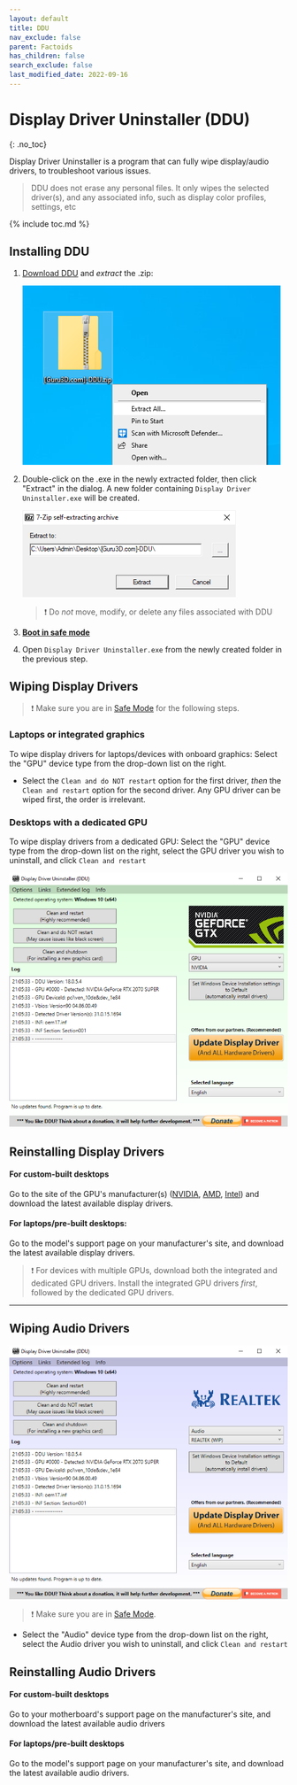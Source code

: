 ```yaml
---
layout: default
title: DDU
nav_exclude: false
parent: Factoids
has_children: false
search_exclude: false
last_modified_date: 2022-09-16
---
```

# Display Driver Uninstaller (DDU)
{: .no_toc}

Display Driver Uninstaller is a program that can fully wipe display/audio drivers, to troubleshoot various issues.

> DDU does not erase any personal files. It only wipes the selected driver(s), and any associated info, such as display color profiles, settings, etc

{% include toc.md %}

## Installing DDU

1. [Download DDU](https://www.guru3d.com/files-get/display-driver-uninstaller-download,19.html) and _extract_ the .zip:

	![dduzip.png](/assets/factoids/dduzip.png)

2. Double-click on the .exe in the newly extracted folder, then click "Extract" in the dialog.
A new folder containing `Display Driver Uninstaller.exe` will be created.

	![dduextract.png](/assets/factoids/dduextract.png)

	> ❗ Do _not_ move, modify, or delete any files associated with DDU

3. [**Boot in safe mode**](https://support.microsoft.com/en-us/help/12376/windows-10-start-your-pc-in-safe-mode) 

4. Open `Display Driver Uninstaller.exe` from the newly created folder in the previous step.

## Wiping Display Drivers

> ❗ Make sure you are in [Safe Mode](https://support.microsoft.com/en-us/help/12376/windows-10-start-your-pc-in-safe-mode) for the following steps.

### Laptops or integrated graphics
To wipe display drivers for laptops/devices with onboard graphics: Select the "GPU" device type from the drop-down list on the right. 

* Select the `Clean and do NOT restart` option for the first driver, _then_ the `Clean and restart` option for the second driver. Any GPU driver can be wiped first, the order is irrelevant.

### Desktops with a dedicated GPU
To wipe display drivers from a dedicated GPU: Select the "GPU" device type from the drop-down list on the right, select the GPU driver you wish to uninstall, and click `Clean and restart`

![ddunvidia.png](/assets/factoids/dduvideo.png)

## Reinstalling Display Drivers
  
#### For custom-built desktops
Go to the site of the GPU's manufacturer(s) ([NVIDIA](https://www.nvidia.com/Download/index.aspx), [AMD](https://www.amd.com/en/support), [Intel](https://www.intel.com/content/www/us/en/download-center/home.html)) and download the latest available display drivers.

#### For laptops/pre-built desktops:
Go to the model's support page on your manufacturer's site, and download the latest available display drivers.

> ❗ For devices with multiple GPUs, download both the integrated and dedicated GPU drivers. Install the integrated GPU drivers _first_, followed by the dedicated GPU drivers.

---

## Wiping Audio Drivers
![dduaudio.png](/assets/factoids/dduaudio.png)
  
> ❗ Make sure you are in [Safe Mode](https://support.microsoft.com/en-us/help/12376/windows-10-start-your-pc-in-safe-mode).

* Select the "Audio" device type from the drop-down list on the right, select the Audio driver you wish to uninstall, and click `Clean and restart`

## Reinstalling Audio Drivers
#### For custom-built desktops
Go to your motherboard's support page on the manufacturer's site, and download the latest available audio drivers

#### For laptops/pre-built desktops
Go to the model's support page on your manufacturer's site, and download the latest available audio drivers.
